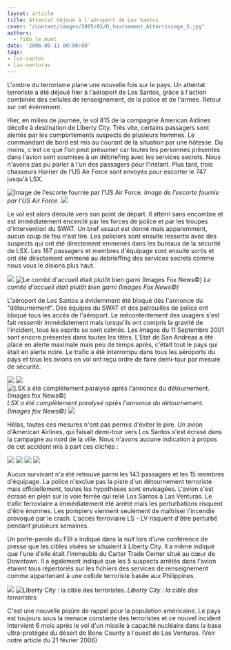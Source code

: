 ```yaml
---
layout: article
title: Attentat déjoué à l'aéroport de Los Santos
cover: "/content/images/2005/01/D_tournement_Atterrissage_3.jpg"
authors:
  - fido_le_muet
date: '2006-09-11 00:00:00'
tags:
- los-santos
- las-venturas
---
```


L'ombre du terrorisme plane une nouvelle fois sur le pays. Un attentat terroriste a été déjoué hier à l'aéroport de Los Santos, grâce à l'action combinée des cellules de renseignement, de la police et de l'armée.&nbsp;Retour sur cet événement.

Hier, en milieu de journée, le vol 815 de la compagnie American Airlines décolle à destination de Liberty City. Très vite, certains passagers sont alertés par les comportements suspects de plusieurs hommes. Le commandant de bord est mis au courant de la situation par une hôtesse. Du moins, c'est ce que l'on peut&nbsp;présumer car toutes les personnes présentes dans l'avion sont soumises à un débriefing avec les services secrets. Nous n'avons pas pu parler à l'un des passagers pour l'instant. Plus tard, trois chasseurs&nbsp;Harrier de l'US Air Force sont envoyés pour escorter le 747 jusqu'à LSX.

![Image de l'escorte fournie par l'US Air Force.](/content/images/2005/01/D_tournement_Escorte.jpg)
_Image de l'escorte fournie par l'US Air Force._[](/content/images/2005/01/D_tournement_Atterrissage_2.jpg)
![](/content/images/2005/01/D_tournement_Atterrissage_1.jpg)

Le vol est alors dérouté vers son point de départ. Il atterri sans encombre et est immédiatement encerclé par les forces de police et par les troupes d'intervention du SWAT. Un bref assaut est donné mais apparemment, aucun coup de feu n'est tiré. Les policiers sont ensuite ressortis avec des suspects qui ont été directement emmenés dans les bureaux de la sécurité de LSX. Les 187 passagers et membres d'équipage sont ensuite sortis et ont été directement emmené au debrieffing des services secrets comme nous vous le disions plus haut.

![](/content/images/2005/01/D_tournement_Atterrissage_4.jpg)
![Le comité d'accueil était plutôt bien garni (Images Fox News©)](/content/images/2005/01/D_tournement_Atterrissage_5.jpg)
_Le comité d'accueil était plutôt bien garni (Images Fox News©)_

L'aéroport de Los Santos a évidemment été bloqué dès l'annonce du "détournement". Des équipes du SWAT et des patrouilles de police ont bloqué tous les accès de l'aéroport. Le mécontentement des usagers s'est fait ressentir immédiatement mais lorsqu'ils ont compris la gravité de l'incident, tous les esprits se sont calmés. Les images du 11 Septembre 2001 sont encore présentes dans toutes les têtes. L'Etat de San Andreas a été placé en alerte maximale mais peu de temps après, c'était tout le pays qui était en alerte noire. Le trafic a été interrompu dans tous les aéroports du pays et tous les avions en vol ont reçu ordre de faire demi-tour par mesure de sécurité.

![](/content/images/2005/01/D_tournement_Blocage_1.jpg)
![](/content/images/2005/01/D_tournement_Blocage_2.jpg)
![LSX a été complètement paralysé après l'annonce du détournement. (Images fox News©)](/content/images/2005/01/D_tournement_Blocage_3.jpg)
_LSX a été complètement paralysé après l'annonce du détournement. (Images fox News©)_[](/content/images/2005/01/D_tournement_Terminal_1.jpg)
![](/content/images/2005/01/D_tournement_Terminal_2.jpg)

Hélas, toutes ces mesures n'ont pas permis d'éviter le pire. Un avion d'American Airlines, qui faisait demi-tour vers Los Santos s'est écrasé dans la campagne au nord de la ville. Nous n'avons aucune indication à propos de cet accident mis à part ces&nbsp;clichés :

![](/content/images/2005/01/D_tournement_Crash_2.jpg)
![](/content/images/2005/01/D_tournement_Crash_4.jpg)
![](/content/images/2005/01/D_tournement_Crash_3.jpg)
![](/content/images/2005/01/D_tournement_Crash_1.jpg)

Aucun survivant n'a été retrouvé parmi les 143 passagers et les 15 membres d'équipage. La police n'exclue pas la piste d'un détournement&nbsp;terroriste mais officiellement, toutes les hypothèses sont&nbsp;envisagées. L'avion s'est écrasé en plein sur la voie ferrée qui relie Los Santos à Las Venturas. Le trafic ferroviaire a immédiatement été arrêté mais les perturbations risquent d'être énormes. Les pompiers viennent seulement de maîtriser l'incendie provoqué par le crash. L'accès ferroviaire LS - LV risquent d'être perturbé pendant plusieurs semaines.

Un porte-parole du FBI a indiqué dans la nuit lors d'une conférence de presse que les cibles visées se situaient à Liberty City. Il a même indiqué que l'une d'elle était l'immeuble du Carter Trade Center situé au cœur de Downtown. Il a également indiqué que les 5 suspects arrêtés dans l'avion étaient tous répertoriés sur les fichiers des services de renseignement comme appartenant à une cellule terroriste basée aux Philippines.

![](/content/images/2005/01/D_tournement_Carter_Trade_Center.jpg)
![Liberty City : la cible des terroristes.](/content/images/2005/01/D_tournement_Downtown_LC.jpg)
_Liberty City : la cible des terroristes._

C'est une nouvelle piqûre de rappel pour la population américaine. Le pays est toujours sous la menace constante des terroristes et ce nouvel incident intervient 6 mois après le vol d'un missile à capacité nucléaire dans la base ultra-protégée du désert de Bone County à l'ouest de Las Venturas. (Voir notre article du 21 février 2006)